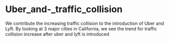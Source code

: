 # Uber_and-_traffic_collision
We contribute the increasing traffic collision to the introduction of Uber and Lyft. By looking at 3 major cities in California, we see the trend for traffic collision increase after uber and lyft is introduced 
